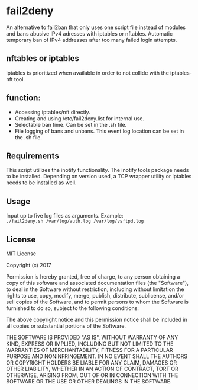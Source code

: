 # fail2deny
An alternative to fail2ban that only uses one script file instead of modules and bans abusive IPv4 adresses with iptables or nftables.
Automatic temporary ban of IPv4 addresses after too many failed login attempts.

## nftables or iptables
iptables is prioritized when available in order to not collide with the iptables-nft tool.

## function:
- Accessing iptables/nft directly.
- Creating and using /etc/fail2deny.list for internal use.
- Selectable ban time. Can be set in the .sh file.
- File logging of bans and unbans. This event log location can be set in the .sh file.

## Requirements
This script utilizes the inotify functionality. The inotify tools package needs to be installed. Depending on version used, a TCP wrapper utility or iptables needs to be installed as well.

## Usage
Input up to five log files as arguments.
Example:<br>
```./fail2deny.sh /var/log/auth.log /var/log/vsftpd.log```


## License

MIT License

Copyright (c) 2017

Permission is hereby granted, free of charge, to any person obtaining a copy
of this software and associated documentation files (the "Software"), to deal
in the Software without restriction, including without limitation the rights
to use, copy, modify, merge, publish, distribute, sublicense, and/or sell
copies of the Software, and to permit persons to whom the Software is
furnished to do so, subject to the following conditions:

The above copyright notice and this permission notice shall be included in all
copies or substantial portions of the Software.

THE SOFTWARE IS PROVIDED "AS IS", WITHOUT WARRANTY OF ANY KIND, EXPRESS OR
IMPLIED, INCLUDING BUT NOT LIMITED TO THE WARRANTIES OF MERCHANTABILITY,
FITNESS FOR A PARTICULAR PURPOSE AND NONINFRINGEMENT. IN NO EVENT SHALL THE
AUTHORS OR COPYRIGHT HOLDERS BE LIABLE FOR ANY CLAIM, DAMAGES OR OTHER
LIABILITY, WHETHER IN AN ACTION OF CONTRACT, TORT OR OTHERWISE, ARISING FROM,
OUT OF OR IN CONNECTION WITH THE SOFTWARE OR THE USE OR OTHER DEALINGS IN THE
SOFTWARE.
